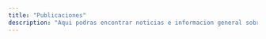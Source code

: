 ```yaml
---
title: "Publicaciones"
description: "Aqui podras encontrar noticias e informacion general sobre el didactron y contenido relacionado con la ciencia y la tecnologia."
---
```

